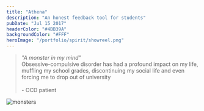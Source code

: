 ```yaml
---
title: "Athena"
description: "An honest feedback tool for students"
pubDate: "Jul 15 2017"
headerColor: "#4BB39A"
backgroundColor: "#FFF"
heroImage: "/portfolio/spirit/showreel.png"
---
```


> _"A monster in my mind"_ <br /> Obsessive-compulsive disorder has had a profound impact on my life, muffling my school grades, discontinuing my social life and even forcing me to drop out of university <br/><br/> - OCD patient

![monsters](/portfolio/spirit/monsters.png)
